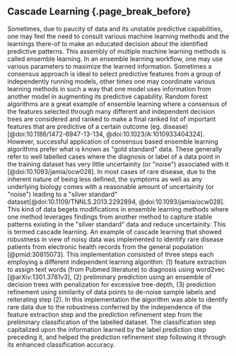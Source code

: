 ## Cascade Learning {.page_break_before}

Sometimes, due to paucity of data and its unstable predictive capabilities, one may feel the need to consult various machine learning methods and the learnings there-of to make an educated decision about the identified predictive patterns. 
This assembly of multiple machine learning methods is called ensemble learning. In an ensemble learning workflow, one may use various parameters to maximize the learned information. 
Sometimes a consensus approach is ideal to select predictive features from a group of independently running models, other times one may coordinate various learning methods in such a way that one model uses information from another model in augmenting its predictive capability. 
Random forest algorithms are a great example of ensemble learning where a consensus of the features selected through many different and independent decision trees are considered and ranked to make a final ranked list of important features that are predictive of a certain outcome (eg. disease) [@doi:10.1186/1472-6947-13-134, @doi:10.1023/A:1010933404324].
However, successful application of consensus based ensemble learning algorithms prefer what is known as "gold standard" data. These generally refer to well labelled cases where the diagnosis or label of a data point in the training dataset has very little uncertainity (or "noise") associated with it [@doi:10.1093/jamia/ocw028]. 
In most cases of rare disease, due to the inherent nature of being less defined, the symptoms as well as any underlying biology comes with a reasonable amount of uncertainity (or "noise") leading to a "silver standard" dataset[@doi:10.1109/TNNLS.2013.2292894, @doi:10.1093/jamia/ocw028].
This kind of data begets modifications in ensemble learning methods where one method leverages findings from another method to capture stable patterns existing in the "silver standard" data and reduce uncertainity.
This is termed cascade learning.
An example of cascade learning that showed robustness in view of noisy data was implemented to identify rare disease patients from electronic health records from the general population [@pmid:30815073].
This implementation consisted of three steps each employing a different independent learning algorithm: (1) feature extraction to assign text words (from Pubmed literature) to diagnosis using word2vec [@arXiv:1301.3781v3], (2) preliminary prediction using an ensemble of decision trees with penalization for excessive tree-depth, (3) prediction refinement using similarity of data points to de-noise sample labels and reiterating step (2).
In this implementation the algorithm was able to identify rare data due to the robustness conferred by the independence of the feature extraction step and the prediction refinement step from the preliminary classification of the labelled dataset.
The classification step capitalized upon the information learned by the label prediction step preceding it, and helped the prediction refinement step following it through its enhanced classification accuracy.

